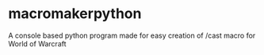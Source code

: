 # macromakerpython
A console based python program made for easy creation of /cast macro for World of Warcraft
